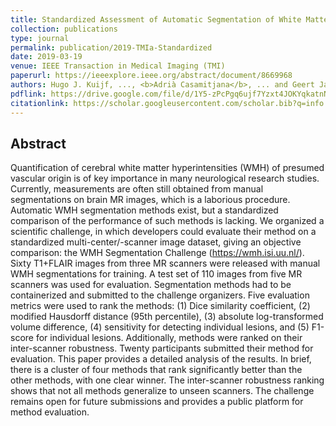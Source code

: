 ```yaml
---
title: Standardized Assessment of Automatic Segmentation of White Matter Hyperintensities; Results of the WMH Segmentation Challenge
collection: publications
type: journal
permalink: publication/2019-TMIa-Standardized
date: 2019-03-19
venue: IEEE Transaction in Medical Imaging (TMI)
paperurl: https://ieeexplore.ieee.org/abstract/document/8669968
authors: Hugo J. Kuijf, ..., <b>Adrià Casamitjana</b>, ... and Geert Jan Biessels 
pdflink: https://drive.google.com/file/d/1Y5-zPcPgq6ujf7Yzxt4JOKYqkatnNTeK/view
citationlink: https://scholar.googleusercontent.com/scholar.bib?q=info:vQhXnik5s0oJ:scholar.google.com/&output=citation&scisdr=CgXQVhIyEO27_JMMjq0:AAGBfm0AAAAAXUgJlq3t_ojqT1igCaXFJa__NgWHT0OR&scisig=AAGBfm0AAAAAXUgJlqVaw39d3n2lIVeRp8EkRlJZcRW6&scisf=4&ct=citation&cd=-1&hl=ca&scfhb=1
---
```


## Abstract
Quantification of cerebral white matter hyperintensities (WMH) of presumed vascular origin is of key importance in many neurological research studies. Currently, measurements are often still obtained from manual segmentations on brain MR images, which is a laborious procedure. Automatic WMH segmentation methods exist, but a standardized comparison of the performance of such methods is lacking. We organized a scientific challenge, in which developers could evaluate their method on a standardized multi-center/-scanner image dataset, giving an objective comparison: the WMH Segmentation Challenge (https://wmh.isi.uu.nl/). Sixty T1+FLAIR images from three MR scanners were released with manual WMH segmentations for training. A test set of 110 images from five MR scanners was used for evaluation. Segmentation methods had to be containerized and submitted to the challenge organizers. Five evaluation metrics were used to rank the methods: (1) Dice similarity coefficient, (2) modified Hausdorff distance (95th percentile), (3) absolute log-transformed volume difference, (4) sensitivity for detecting individual lesions, and (5) F1-score for individual lesions. Additionally, methods were ranked on their inter-scanner robustness. Twenty participants submitted their method for evaluation. This paper provides a detailed analysis of the results. In brief, there is a cluster of four methods that rank significantly better than the other methods, with one clear winner. The inter-scanner robustness ranking shows that not all methods generalize to unseen scanners. The challenge remains open for future submissions and provides a public platform for method evaluation.
